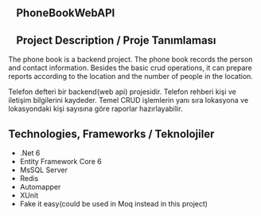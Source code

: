 <article class="markdown-body entry-content container-lg" itemprop="text"><h2 dir="auto"><a id="user-content-recapproject" class="anchor" aria-hidden="true" href="#recapproject"><svg class="octicon octicon-link" viewBox="0 0 16 16" version="1.1" width="16" height="16" aria-hidden="true"><path fill-rule="evenodd"></path></svg></a>PhoneBookWebAPI</h2>
<h2 dir="auto"><a id="user-content-project-description" class="anchor" aria-hidden="true" href="#project-description"><svg class="octicon octicon-link" viewBox="0 0 16 16" version="1.1" width="16" height="16" aria-hidden="true"><path fill-rule="evenodd"></path></svg></a>Project Description / Proje Tanımlaması</h2>
<p dir="auto">The phone book is a backend project. The phone book records the person and contact information. Besides the basic crud operations, it can prepare reports according to the location and the number of people in the location.</p>
<p dir="auto">Telefon defteri bir backend(web api) projesidir. Telefon rehberi kişi ve iletişim bilgilerini kaydeder. Temel CRUD işlemlerin yanı sıra lokasyona ve lokasyondaki kişi sayısına göre raporlar hazırlayabilir.</p>

## Technologies, Frameworks / Teknolojiler

  * .Net 6 
  * Entity Framework Core 6
  * MsSQL Server
  * Redis
  * Automapper
  * XUnit
  * Fake it easy(could be used in Moq instead in this project)
